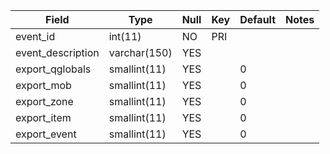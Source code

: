 **Field**|**Type**|**Null**|**Key**|**Default**|**Notes**
-----|-----|-----|-----|-----|-----
event\_id|int(11)|NO|PRI| | 
event\_description|varchar(150)|YES| | | 
export\_qglobals|smallint(11)|YES| |0| 
export\_mob|smallint(11)|YES| |0| 
export\_zone|smallint(11)|YES| |0| 
export\_item|smallint(11)|YES| |0| 
export\_event|smallint(11)|YES| |0| 